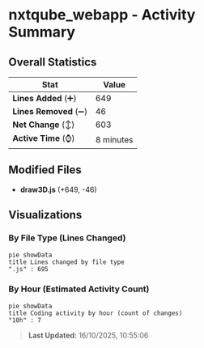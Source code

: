# nxtqube_webapp - Activity Summary 

## Overall Statistics

| Stat                   | Value                                                             |
| ---------------------- | ----------------------------------------------------------------- |
| **Lines Added** (➕)   | 649                                          |
| **Lines Removed** (➖) | 46                                        |
| **Net Change** (↕)    | 603                |
| **Active Time** (⌚)   | 8 minutes |


## Modified Files
- **draw3D.js** (+649, -46)

## Visualizations

### By File Type (Lines Changed)

```mermaid
pie showData
title Lines changed by file type
".js" : 695
```

### By Hour (Estimated Activity Count)

```mermaid
pie showData
title Coding activity by hour (count of changes)
"10h" : 7
```


> **Last Updated:** 16/10/2025, 10:55:06